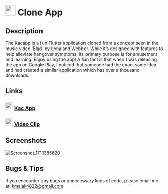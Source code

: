 # <img src='https://play-lh.googleusercontent.com/42FrHN3A5sZWWMbX3M5FaMxgdp6vYJ_APbuIub5I98WgB_kRYa7mIw__QHXIr6bjgNM=w240-h480-rw' width='32'>  Clone App

## Description
The Kacapp is a fun Flutter application cloned from a concept seen in the music video ‘Błąd’ by Łona and Webber. While it’s designed with features to help alleviate hangover symptoms, its primary purpose is for amusement and learning. Enjoy using the app! A fun fact is that when I was releasing the app on Google Play, I noticed that someone had the exact same idea and had created a similar application which has over a thousand downloads.

## Links
### <img src='https://cdn-icons-png.flaticon.com/512/732/732208.png' width='24'> [Kac App](https://play.google.com/store/apps/details?id=com.malak.kacapp&hl=en&gl=US)

### <img src='https://cdn-icons-png.flaticon.com/512/1384/1384060.png' width='24'>  [Video Clip](https://www.youtube.com/watch?v=H-IVzFIRSVE&t=139s&ab_channel=DobrzewieszNagrania)

## Screenshots
![Screenshot_1711385620](https://github.com/malak4822/KacApp/assets/71153710/0d45dff0-8062-4e4c-a9eb-4194b4376ccb)

## Bugs & Tips
If you encounter any bugs or unnecessary lines of code, please email me at: kmalak4822@gmail.com



